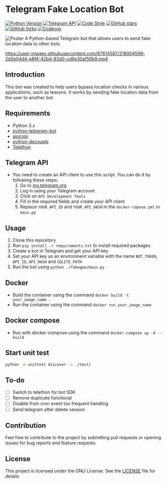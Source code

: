 # Telegram Fake Location Bot

[![Python Version](https://img.shields.io/badge/python-blue)](https://www.python.org/downloads/)
[![Telegram API](https://img.shields.io/badge/telegram%20API-v5.3-blue)](https://core.telegram.org/bots/api)
[![Code Style](https://img.shields.io/badge/code%20style-pep8-orange)](https://www.python.org/dev/peps/pep-0008/)
[![GitHub stars](https://img.shields.io/github/stars/michael2to3/fakegeo-polychessbot.svg)](https://github.com/michael2to3/fakegeo-polychessbot/stargazers)
[![GitHub forks](https://img.shields.io/github/forks/michael2to3/fakegeo-polychessbot.svg)](https://github.com/michael2to3/fakegeo-polychessbot/network)
[![Codecov](https://img.shields.io/codecov/c/github/michael2to3/fakegeo-polychessbot)](https://codecov.io/gh/michael2to3/fakegeo-polychessbot)

![Poster](https://github.com/michael2to3/fakegeo-polychessbot/blob/main/.readme/poster.png)
A Python-based Telegram bot that allows users to send fake location data to other bots.

https://user-images.githubusercontent.com/87614587/218004599-2d3e04d4-e8f4-42bd-83d0-cd6e30af56b9.mp4

## Introduction
This bot was created to help users bypass location checks in various applications, such as lessons. It works by sending fake location data from the user to another bot. 

## Requirements
- Python 3.x
- [python-telegram-bot](https://github.com/python-telegram-bot/python-telegram-bot)
- [aiocron](https://github.com/gawel/aiocron)
- [python-decouple](https://github.com/HBNetwork/python-decouple)
- [Telethon](https://github.com/LonamiWebs/Telethon)


## Telegram API
- You need to create an API client to use this script. You can do it by following these steps:
  1. Go to [my.telegram.org](https://my.telegram.org/)
  2. Log in using your Telegram account
  3. Click on `API Development Tools`
  4. Fill in the required fields and create your API client
  5. Replace `YOUR_API_ID` and `YOUR_API_HASH` in the `docker-copose.yml` or `main.py`

## Usage
1. Clone this repository
2. Run `pip install -r requirements.txt` to install required packages
3. Create a bot in Telegram and get your API key
4. Set your API key as an environment variable with the name `BOT_TOKEN`, `API_ID`, `API_HASH` and `SQLITE_PATH`
5. Run the bot using `python ./fakegeo/main.py`

## Docker
- Build the container using the command `docker build -t your_image_name .`
- Run the container using the command `docker run your_image_name`

## Docker compose
- Run with docker compose using the command `docker-compose up -d --build`

## Start unit test

```sh
python -m unittest discover -s ./test/
```

## To-do
- [ ] Switch to telethon for bot SDK
- [ ] Remove duplicate functional
- [ ] Disable from cron event too frequent handling
- [ ] Send telegram after delete session

## Contribution
Feel free to contribute to the project by submitting pull requests or opening issues for bug reports and feature requests.

## License
This project is licensed under the GNU License. See the [LICENSE](LICENSE) file for details.

